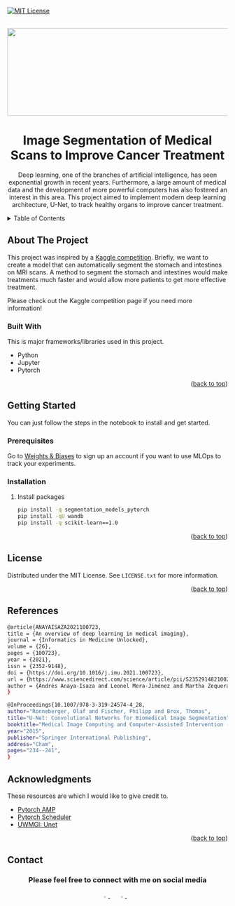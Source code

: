 <div id="top"></div>



<!-- PROJECT SHIELDS -->

[![MIT License][license-shield]][license-url]



<!-- PROJECT LOGO -->
<br />
<div align="center">
  <img src="https://drive.google.com/uc?export=view&id=1HC6VrP9t-nF4w-2FUaR2pU_dhst8vlsB" width="1000" height="200">
  <h1 align="center">Image Segmentation of Medical Scans to Improve Cancer Treatment</h1>
  <p>Deep learning, one of the branches of artificial intelligence, has seen exponential growth in recent years. Furthermore, a large amount of medical data and the development of more powerful computers has also fostered an interest in this area. This project aimed to implement modern deep learning architecture, U-Net, to track healthy organs to improve cancer treatment.</p>
</div>



<!-- TABLE OF CONTENTS -->
<details>
  <summary>Table of Contents</summary>
  <ol>
    <li>
      <a href="#about-the-project">About The Project</a>
      <ul>
        <li><a href="#built-with">Built With</a></li>
      </ul>
    </li>
    <li>
      <a href="#getting-started">Getting Started</a>
      <ul>
        <li><a href="#prerequisites">Prerequisites</a></li>
        <li><a href="#installation">Installation</a></li>
      </ul>
    </li>
    <li><a href="#license">License</a></li>
    <li><a href="#references">References</a></li>
    <li><a href="#acknowledgments">Acknowledgments</a></li>
    <li><a href="#contact">Contact</a></li>
  </ol>
</details>



<!-- ABOUT THE PROJECT -->
## About The Project

This project was inspired by a [Kaggle competition](https://www.kaggle.com/competitions/uw-madison-gi-tract-image-segmentation). Briefly, we want to create a model that can automatically segment the stomach and intestines on MRI scans. A method to segment the stomach and intestines would make treatments much faster and would allow more patients to get more effective treatment. 

Please check out the Kaggle competition page if you need more information!



### Built With

This is major frameworks/libraries used in this project.

* Python
* Jupyter
* Pytorch

<p align="right">(<a href="#top">back to top</a>)</p>



<!-- GETTING STARTED -->
## Getting Started

You can just follow the steps in the notebook to install and get started.

### Prerequisites

Go to [Weights & Biases](https://wandb.ai/site) to sign up an account if you want to use MLOps to track your experiments.

### Installation


1. Install packages
   ```sh
   pip install -q segmentation_models_pytorch
   pip install -qU wandb
   pip install -q scikit-learn==1.0
   ```

<p align="right">(<a href="#top">back to top</a>)</p>



<!-- LICENSE -->
## License

Distributed under the MIT License. See `LICENSE.txt` for more information.

<p align="right">(<a href="#top">back to top</a>)</p>


## References
```sh
@article{ANAYAISAZA2021100723,
title = {An overview of deep learning in medical imaging},
journal = {Informatics in Medicine Unlocked},
volume = {26},
pages = {100723},
year = {2021},
issn = {2352-9148},
doi = {https://doi.org/10.1016/j.imu.2021.100723},
url = {https://www.sciencedirect.com/science/article/pii/S2352914821002033},
author = {Andrés Anaya-Isaza and Leonel Mera-Jiménez and Martha Zequera-Diaz}
}
```
```sh
@InProceedings{10.1007/978-3-319-24574-4_28,
author="Ronneberger, Olaf and Fischer, Philipp and Brox, Thomas",
title="U-Net: Convolutional Networks for Biomedical Image Segmentation",
booktitle="Medical Image Computing and Computer-Assisted Intervention -- MICCAI 2015",
year="2015",
publisher="Springer International Publishing",
address="Cham",
pages="234--241",
}
```

<!-- ACKNOWLEDGMENTS -->
## Acknowledgments

These resources are which I would like to give credit to.
* [Pytorch AMP](https://pytorch.org/docs/stable/amp.html)
* [Pytorch Scheduler](https://www.kaggle.com/code/isbhargav/guide-to-pytorch-learning-rate-scheduling/notebook)
* [UWMGI: Unet](https://www.kaggle.com/code/awsaf49/uwmgi-unet-train-pytorch)

<p align="right">(<a href="#top">back to top</a>)</p>

<!-- CONTACT -->
## Contact
<div align="center">
  <h3>Please feel free to connect with me on social media</h3>
    <a href="https://github.com/ning-yu-kao">
        <img src="https://github.com/ultralytics/yolov5/releases/download/v1.0/logo-social-github.png" width="3%"/>
    </a>
    <img width="3%" />
    <a href="https://www.linkedin.com/in/kaoningyupage">
        <img src="https://github.com/ultralytics/yolov5/releases/download/v1.0/logo-social-linkedin.png" width="3%"/>
    </a>
    <img width="3%" />

<!-- MARKDOWN LINKS & IMAGES -->
<!-- https://www.markdownguide.org/basic-syntax/#reference-style-links -->
[contributors-shield]: https://img.shields.io/github/contributors/othneildrew/Best-README-Template.svg?style=for-the-badge
[contributors-url]: https://github.com/ning-yu-kao/Med_scan_img_seg_unet/graphs/contributors
[forks-shield]: https://img.shields.io/github/forks/othneildrew/Best-README-Template.svg?style=for-the-badge
[forks-url]: https://github.com/othneildrew/Best-README-Template/network/members
[stars-shield]: https://img.shields.io/github/stars/othneildrew/Best-README-Template.svg?style=for-the-badge
[stars-url]: https://github.com/othneildrew/Best-README-Template/stargazers
[issues-shield]: https://img.shields.io/github/issues/othneildrew/Best-README-Template.svg?style=for-the-badge
[issues-url]: https://github.com/othneildrew/Best-README-Template/issues
[license-shield]: https://img.shields.io/github/license/othneildrew/Best-README-Template.svg?style=for-the-badge
[license-url]: https://github.com/ning-yu-kao/Med_scan_img_seg_unet/blob/master/LICENSE.txt
[linkedin-shield]: https://img.shields.io/badge/-LinkedIn-black.svg?style=for-the-badge&logo=linkedin&colorB=555
[linkedin-url]: https://www.linkedin.com/in/kaoningyupage/
[product-screenshot]: images/screenshot.png
